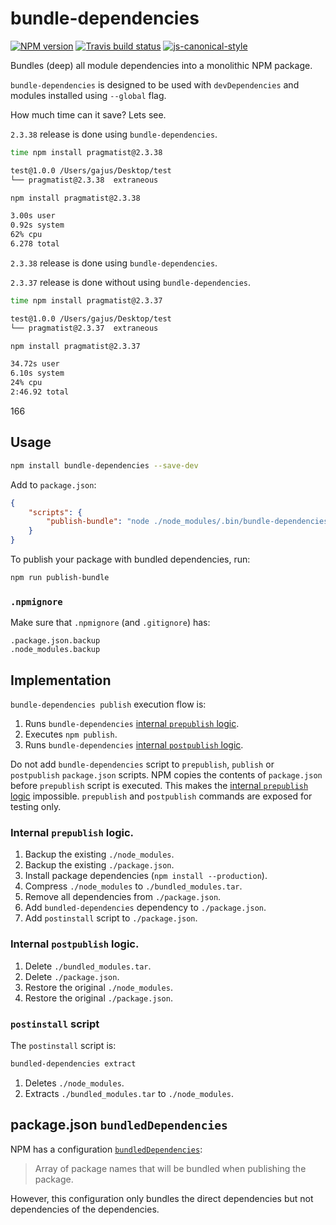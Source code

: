 # bundle-dependencies

[![NPM version](http://img.shields.io/npm/v/bundle-dependencies.svg?style=flat-square)](https://www.npmjs.org/package/bundle-dependencies)
[![Travis build status](http://img.shields.io/travis/gajus/bundle-dependencies/master.svg?style=flat-square)](https://travis-ci.org/gajus/bundle-dependencies)
[![js-canonical-style](https://img.shields.io/badge/code%20style-canonical-blue.svg?style=flat-square)](https://github.com/gajus/canonical)

Bundles (deep) all module dependencies into a monolithic NPM package.

`bundle-dependencies` is designed to be used with `devDependencies` and modules installed using `--global` flag.

How much time can it save? Lets see.

`2.3.38` release is done using `bundle-dependencies`.

```sh
time npm install pragmatist@2.3.38

test@1.0.0 /Users/gajus/Desktop/test
└── pragmatist@2.3.38  extraneous

npm install pragmatist@2.3.38

3.00s user
0.92s system
62% cpu
6.278 total
```

`2.3.38` release is done using `bundle-dependencies`.

`2.3.37` release is done without using `bundle-dependencies`.

```sh
time npm install pragmatist@2.3.37

test@1.0.0 /Users/gajus/Desktop/test
└── pragmatist@2.3.37  extraneous

npm install pragmatist@2.3.37

34.72s user
6.10s system
24% cpu
2:46.92 total
```

166

## Usage

```sh
npm install bundle-dependencies --save-dev
```

Add to `package.json`:

```json
{
    "scripts": {
        "publish-bundle": "node ./node_modules/.bin/bundle-dependencies publish"
    }
}
```

To publish your package with bundled dependencies, run:

```sh
npm run publish-bundle
```

### `.npmignore`

Make sure that `.npmignore` (and `.gitignore`) has:

```
.package.json.backup
.node_modules.backup
```

## Implementation

`bundle-dependencies publish` execution flow is:

1. Runs `bundle-dependencies` [internal `prepublish` logic](#internal-prepublish-logic).
1. Executes `npm publish`.
1. Runs `bundle-dependencies` [internal `postpublish` logic](#internal-postpublish-logic).

Do not add `bundle-dependencies` script to `prepublish`, `publish` or `postpublish` `package.json` scripts. NPM copies the contents of `package.json` before `prepublish` script is executed. This makes the [internal `prepublish` logic](#internal-prepublish-logic) impossible. `prepublish` and `postpublish` commands are exposed for testing only.

### Internal `prepublish` logic.

1. Backup the existing `./node_modules`.
1. Backup the existing `./package.json`.
1. Install package dependencies (`npm install --production`).
1. Compress `./node_modules` to `./bundled_modules.tar`.
1. Remove all dependencies from `./package.json`.
1. Add `bundled-dependencies` dependency to `./package.json`.
1. Add `postinstall` script to `./package.json`.

### Internal `postpublish` logic.

1. Delete `./bundled_modules.tar`.
1. Delete `./package.json`.
1. Restore the original `./node_modules`.
1. Restore the original `./package.json`.

### `postinstall` script

The `postinstall` script is:

```sh
bundled-dependencies extract
```

1. Deletes `./node_modules`.
1. Extracts `./bundled_modules.tar` to `./node_modules`.

## package.json `bundledDependencies`

NPM has a configuration [`bundledDependencies`](https://docs.npmjs.com/files/package.json#bundleddependencies):

> Array of package names that will be bundled when publishing the package.

However, this configuration only bundles the direct dependencies but not dependencies of the dependencies.
